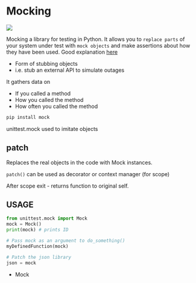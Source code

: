 # Mocking 

![](https://miro.medium.com/max/1400/1*cfrpx1gzp5ZfgU1vqIGZEw.png)  
  

Mocking a library for testing in Python. It allows you to `replace parts` of your system under test with `mock objects` and make assertions about how they have been used.
Good explanation [here](https://youtu.be/_OyuFg9pGQg)


- Form of stubbing objects
- i.e. stub an external API to simulate outages

It gathers data on 

- If you called a method
- How you called the method
- How often you called the method

```sh
pip install mock
```


unittest.mock used to imitate objects  

## patch   
  
Replaces the real objects in the code with Mock instances.  


`patch()` can be used as decorator or context manager (for scope)  
  
After scope exit - returns function to original self.  
  


 ## USAGE 


```python
from unittest.mock import Mock
mock = Mock()
print(mock) # prints ID

# Pass mock as an argument to do_something()
myDefinedFunction(mock)

# Patch the json library
json = mock
```  
  
- Mock 
